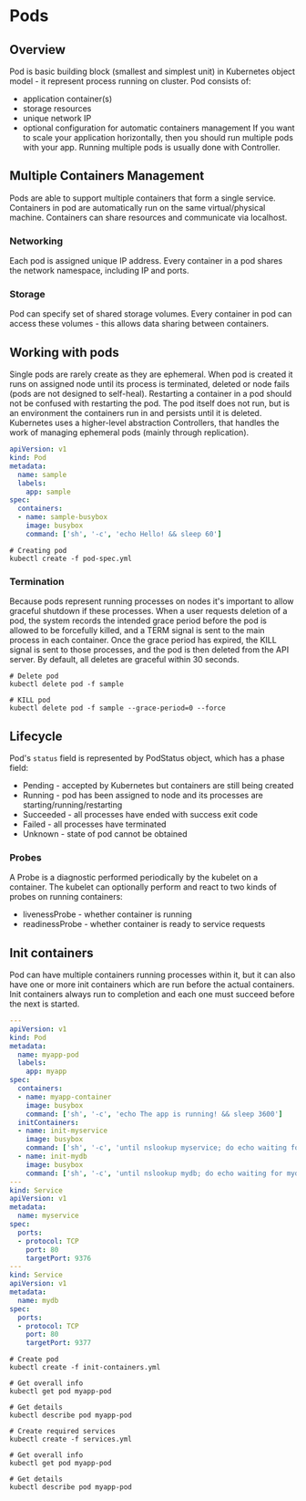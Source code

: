 # Pods

## Overview

Pod is basic building block (smallest and simplest unit) in Kubernetes object model - it represent process running on cluster. Pod consists of:
*  application container(s)
*  storage resources
*  unique network IP
*  optional configuration for automatic containers management
If you want to scale your application horizontally, then you should run multiple pods with your app. Running multiple pods is usually done with Controller.

## Multiple Containers Management

Pods are able to support multiple containers that form a single service. Containers in pod are automatically run on the same virtual/physical machine. Containers can share resources and communicate via localhost.

### Networking

Each pod is assigned unique IP address. Every container in a pod shares the network namespace, including IP and ports.

### Storage

Pod can specify set of shared storage volumes. Every container in pod can access these volumes - this allows data sharing between containers.

## Working with pods

Single pods are rarely create as they are ephemeral. When pod is created it runs on assigned node until its process is terminated, deleted or node fails (pods are not designed to self-heal). Restarting a container in a pod should not be confused with restarting the pod. The pod itself does not run, but is an environment the containers run in and persists until it is deleted. Kubernetes uses a higher-level abstraction Controllers, that handles the work of managing ephemeral pods (mainly through replication).

```yaml
apiVersion: v1
kind: Pod
metadata:
  name: sample
  labels:
    app: sample
spec:
  containers:
  - name: sample-busybox
    image: busybox
    command: ['sh', '-c', 'echo Hello! && sleep 60']
```

```shell
# Creating pod
kubectl create -f pod-spec.yml
```

### Termination

Because pods represent running processes on nodes it's important to allow graceful shutdown if these processes. When a user requests deletion of a pod, the system records the intended grace period before the pod is allowed to be forcefully killed, and a TERM signal is sent to the main process in each container. Once the grace period has expired, the KILL signal is sent to those processes, and the pod is then deleted from the API server. By default, all deletes are graceful within 30 seconds.

```shell
# Delete pod
kubectl delete pod -f sample

# KILL pod
kubectl delete pod -f sample --grace-period=0 --force
```

## Lifecycle

Pod's `status` field is represented by PodStatus object, which has a phase field:
*  Pending - accepted by Kubernetes but containers are still being created
*  Running - pod has been assigned to node and its processes are starting/running/restarting
*  Succeeded - all processes have ended with success exit code
*  Failed - all processes have terminated
*  Unknown - state of pod cannot be obtained

### Probes

A Probe is a diagnostic performed periodically by the kubelet on a container. The kubelet can optionally perform and react to two kinds of probes on running containers:
*  livenessProbe - whether container is running
*  readinessProbe - whether container is ready to service requests

## Init containers

Pod can have multiple containers running processes within it, but it can also have one or more init containers which are run before the actual containers. Init containers always run to completion and each one must succeed before the next is started.

```yaml
---
apiVersion: v1
kind: Pod
metadata:
  name: myapp-pod
  labels:
    app: myapp
spec:
  containers:
  - name: myapp-container
    image: busybox
    command: ['sh', '-c', 'echo The app is running! && sleep 3600']
  initContainers:
  - name: init-myservice
    image: busybox
    command: ['sh', '-c', 'until nslookup myservice; do echo waiting for myservice; sleep 2; done;']
  - name: init-mydb
    image: busybox
    command: ['sh', '-c', 'until nslookup mydb; do echo waiting for mydb; sleep 2; done;']
---
kind: Service
apiVersion: v1
metadata:
  name: myservice
spec:
  ports:
  - protocol: TCP
    port: 80
    targetPort: 9376
---
kind: Service
apiVersion: v1
metadata:
  name: mydb
spec:
  ports:
  - protocol: TCP
    port: 80
    targetPort: 9377
```

```shell
# Create pod
kubectl create -f init-containers.yml

# Get overall info
kubectl get pod myapp-pod

# Get details
kubectl describe pod myapp-pod

# Create required services
kubectl create -f services.yml

# Get overall info
kubectl get pod myapp-pod

# Get details
kubectl describe pod myapp-pod
```

